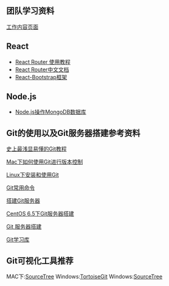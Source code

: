 ## 团队学习资料

[工作内容页面](https://github.com/junliangyuan/work/blob/master/work.md)

## React

- [React Router 使用教程](http://www.ruanyifeng.com/blog/2016/05/react_router.html)
- [React Router中文文档](https://react-guide.github.io/react-router-cn/docs/Introduction.html)
- [React-Bootstrap框架](https://github.com/react-bootstrap/react-bootstrap)


## Node.js

- [Node.js操作MongoDB数据库](https://segmentfault.com/a/1190000004057550)


## Git的使用以及Git服务器搭建参考资料

[史上最浅显易懂的Git教程](http://joehill.me/2016/02/18/2016-02-18-Git-Tutorial/)

[Mac下如何使用Git进行版本控制](http://www.qetee.com/exp/git/mac-git/)

[Linux下安装和使用Git](http://www.worldhello.net/gotgit/01-meet-git/035-install-on-linux.html)

[Git常用命令](http://www.ruanyifeng.com/blog/2015/12/git-cheat-sheet.html)

[搭建Git服务器](http://www.liaoxuefeng.com/wiki/0013739516305929606dd18361248578c67b8067c8c017b000/00137583770360579bc4b458f044ce7afed3df579123eca000)

[CentOS 6.5下Git服务器搭建](http://www.centoscn.com/CentosServer/ftp/2014/0414/2789.html)

[Git 服务器搭建](http://www.runoob.com/git/git-server.html)

[Git学习库](http://www.yiibai.com/git/git_push.html)

## Git可视化工具推荐

MAC下:[SourceTree](https://www.sourcetreeapp.com/)
Windows:[TortoiseGit](https://tortoisegit.org/)
Windows:[SourceTree](https://www.sourcetreeapp.com/)

